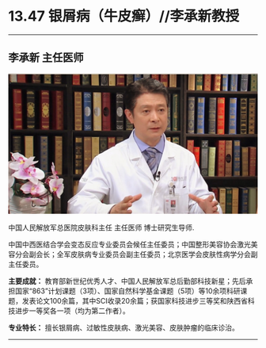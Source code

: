 # 13.47 银屑病（牛皮癣）//李承新教授

---

## 李承新 主任医师

![1683784721341](image/c13_047/1683784721341.png)

中国人民解放军总医院皮肤科主任 主任医师 博士研究生导师.

中国中西医结合学会变态反应专业委员会候任主任委员；中国整形美容协会激光美容分会副会长；全军皮肤病专业委员会副主任委员；北京医学会皮肤性病学分会副主任委员。


**主要成就：** 教育部新世纪优秀人才、中国人民解放军总后勤部科技新星；先后承担国家“863”计划课题（3项）、国家自然科学基金课题（5项）等10余项科研课题，发表论文100余篇，其中SCI收录20余篇；获国家科技进步三等奖和陕西省科技进步一等奖各一项（均为第二作者）。


**专业特长：** 擅长银屑病、过敏性皮肤病、激光美容、皮肤肿瘤的临床诊治。

---
